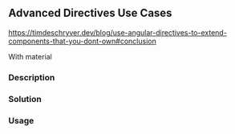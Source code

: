 ## Advanced Directives Use Cases

https://timdeschryver.dev/blog/use-angular-directives-to-extend-components-that-you-dont-own#conclusion

With material

### Description

### Solution

### Usage
